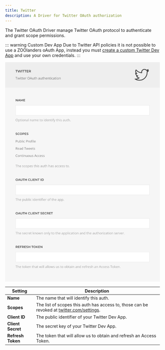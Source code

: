 ```yaml
---
title: Twitter
description: A Driver for Twitter OAuth authorization
---
```


<!--@include: ./_partials/intro-->

The Twitter OAuth Driver manage Twitter OAuth protocol to authenticate and grant scope permissions.

::: warning Custom Dev App
Due to Twitter API policies it is not possible to use a ZOOlanders oAuth App, instead you must [create a custom Twitter Dev App](/essentials-for-yootheme-pro/guides/custom-twitter-dev-app) and use your own credentials.
:::

![Twitter OAuth Driver](./assets/driver/twitter-oauth.webp)

| Setting | Description |
| ------- | ----------- |
| **Name** | The name that will identify this auth. |
| **Scopes** | The list of scopes this auth has access to, those can be revoked at [twitter.com/settings](https://twitter.com/settings/apps_and_sessions). |
| **Client ID** | The public identifier of your Twitter Dev App. |
| **Client Secret** | The secret key of your Twitter Dev App. |
| **Refresh Token** | The token that will allow us to obtain and refresh an Access Token. |
